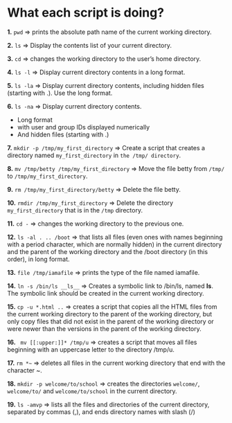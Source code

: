 # What each script is doing?

**1.** `pwd` => prints the absolute path name of the current working directory.

**2.** `ls` => Display the contents list of your current directory.

**3.** `cd` => changes the working directory to the user’s home directory.

**4.** `ls -l` => Display current directory contents in a long format.

**5.** `ls -la` => Display current directory contents, including hidden files (starting with .). Use the long format.

**6.** `ls -na` => Display current directory contents.
- Long format
- with user and group IDs displayed numerically
- And hidden files (starting with .)

**7.** `mkdir -p /tmp/my_first_directory` => Create a script that creates a directory named `my_first_directory` in `the /tmp/ directory`.

**8.** `mv /tmp/betty /tmp/my_first_directory` => Move the file betty from `/tmp/` to `/tmp/my_first_directory`.

**9.** `rm /tmp/my_first_directory/betty` => Delete the file betty.

**10.** `rmdir /tmp/my_first_directory` => Delete the directory `my_first_directory` that is in the `/tmp` directory.

**11.** `cd -` =>  changes the working directory to the previous one.

**12.** `ls -al . .. /boot` => that lists all files (even ones with names beginning with a period character, which are normally hidden) in the current directory and the parent of the working directory and the /boot directory (in this order), in long format.

**13.** `file /tmp/iamafile` =>  prints the type of the file named iamafile. 

**14.** `ln -s /bin/ls __ls__` => Creates a symbolic link to /bin/ls, named __ls__. The symbolic link should be created in the current working directory.

**15.** `cp -u *.html ..` => creates  a script that copies all the HTML files from the current working directory to the parent of the working directory, but only copy files that did not exist in the parent of the working directory or were newer than the versions in the parent of the working directory.

**16.** ` mv [[:upper:]]* /tmp/u` => creates a script that moves all files beginning with an uppercase letter to the directory /tmp/u.

**17.** `rm *~` => deletes all files in the current working directory that end with the character ~.

**18.** `mkdir -p welcome/to/school` =>  creates the directories `welcome/`, `welcome/to/` and `welcome/to/school` in the current directory.

**19.** `ls -amvp` =>  lists all the files and directories of the current directory, separated by commas (,), and ends directory names with slash (/)

